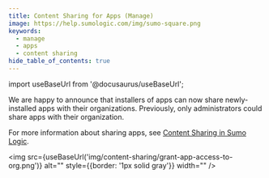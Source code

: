 ```yaml
---
title: Content Sharing for Apps (Manage)
image: https://help.sumologic.com/img/sumo-square.png
keywords:
  - manage
  - apps
  - content sharing
hide_table_of_contents: true    
---
```


import useBaseUrl from '@docusaurus/useBaseUrl';

We are happy to announce that installers of apps can now share newly-installed apps with their organizations. Previously, only administrators could share apps with their organization.

For more information about sharing apps, see [Content Sharing in Sumo Logic](/docs/manage/content-sharing/).

<img src={useBaseUrl('img/content-sharing/grant-app-access-to-org.png')} alt="<your image description>" style={{border: '1px solid gray'}} width="<insert-pixel-number>" />